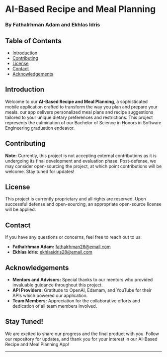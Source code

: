 # AI-Based Recipe and Meal Planning

### By Fathalrhman Adam and Ekhlas Idris

## Table of Contents

- [Introduction](#introduction)
- [Contributing](#contributing)
- [License](#license)
- [Contact](#contact)
- [Acknowledgements](#acknowledgements)

## Introduction

Welcome to our **AI-Based Recipe and Meal Planning**, a sophisticated mobile application crafted to transform the way you plan and prepare your meals. our app delivers personalized meal plans and recipe suggestions tailored to your unique dietary preferences and restrictions. This project represents the culmination of our Bachelor of Science in Honors in Software Engineering graduation endeavor.


## Contributing

**Note:** Currently, this project is not accepting external contributions as it is undergoing its final development and evaluation phase. Post-defense, we may consider open-sourcing the project, at which point contributions will be welcome. Stay tuned for updates!

## License

This project is currently proprietary and all rights are reserved. Upon successful defense and open-sourcing, an appropriate open-source license will be applied.

## Contact

If you have any questions or concerns, feel free to reach out to us:

- **Fathalrhman Adam:** [fathalrhman26@email.com](mailto:fathalrhman26@email.com)
- **Ekhlas Idris:** [ekhlasidris28@email.com](mailto:ekhlasidris28@email.com)

## Acknowledgements

- **Mentors and Advisors:** Special thanks to our mentors who provided invaluable guidance throughout this project.
- **API Providers:** Gratitude to OpenAI, Edamam, and YouTube for their APIs which powered our application.
- **Team Members:** Appreciation for the collaborative efforts and dedication of all team members involved.

## Stay Tuned!

We are excited to share our progress and the final product with you. Follow our repository for updates, and thank you for your interest in our AI-Based Recipe and Meal Planning App!

---